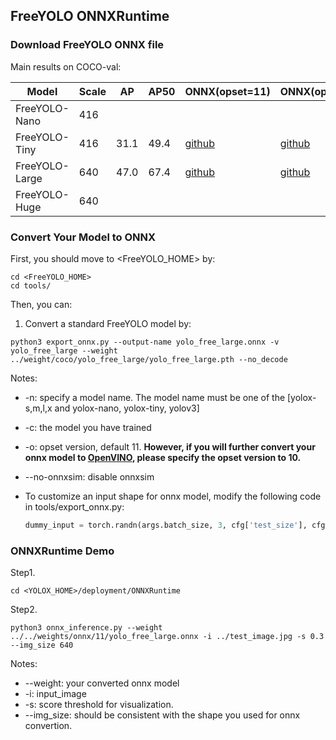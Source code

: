 ## FreeYOLO ONNXRuntime

### Download FreeYOLO ONNX file
Main results on COCO-val:

| Model          |  Scale  |    AP    |    AP50    |  ONNX(opset=11)  |  ONNX(opset=10)  |
|----------------|---------|----------|------------|------------------|------------------|
| FreeYOLO-Nano  |  416    |      |        |  |  |
| FreeYOLO-Tiny  |  416    |   31.1   |   49.4     | [github](https://github.com/yjh0410/FreeYOLO/releases/download/weight/yolo_free_tiny_opset_11.onnx) | [github](https://github.com/yjh0410/FreeYOLO/releases/download/weight/yolo_free_tiny_opset_10.onnx) |
| FreeYOLO-Large |  640    |   47.0   |   67.4     | [github](https://github.com/yjh0410/FreeYOLO/releases/download/weight/yolo_free_large_opset_11.onnx) | [github](https://github.com/yjh0410/FreeYOLO/releases/download/weight/yolo_free_large_opset_10.onnx) |
| FreeYOLO-Huge  |  640    |      |        |  |  |


### Convert Your Model to ONNX

First, you should move to <FreeYOLO_HOME> by:
```shell
cd <FreeYOLO_HOME>
cd tools/
```
Then, you can:

1. Convert a standard FreeYOLO model by:
```shell
python3 export_onnx.py --output-name yolo_free_large.onnx -v yolo_free_large --weight ../weight/coco/yolo_free_large/yolo_free_large.pth --no_decode
```

Notes:
* -n: specify a model name. The model name must be one of the [yolox-s,m,l,x and yolox-nano, yolox-tiny, yolov3]
* -c: the model you have trained
* -o: opset version, default 11. **However, if you will further convert your onnx model to [OpenVINO](https://github.com/Megvii-BaseDetection/YOLOX/demo/OpenVINO/), please specify the opset version to 10.**
* --no-onnxsim: disable onnxsim
* To customize an input shape for onnx model,  modify the following code in tools/export_onnx.py:

    ```python
    dummy_input = torch.randn(args.batch_size, 3, cfg['test_size'], cfg['test_size'])
    ```

### ONNXRuntime Demo

Step1.
```shell
cd <YOLOX_HOME>/deployment/ONNXRuntime
```

Step2. 
```shell
python3 onnx_inference.py --weight ../../weights/onnx/11/yolo_free_large.onnx -i ../test_image.jpg -s 0.3 --img_size 640
```
Notes:
* --weight: your converted onnx model
* -i: input_image
* -s: score threshold for visualization.
* --img_size: should be consistent with the shape you used for onnx convertion.
